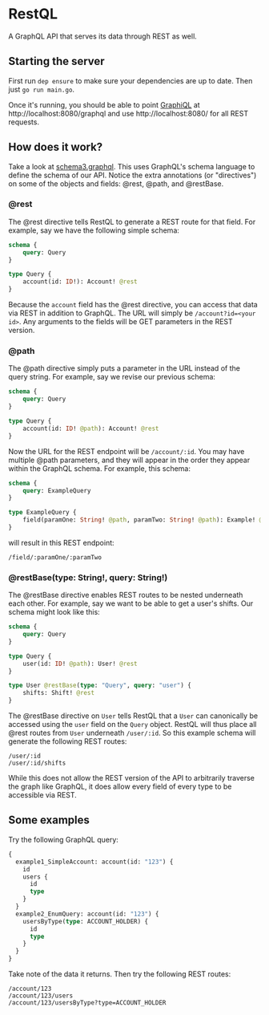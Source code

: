 # RestQL

A GraphQL API that serves its data through REST as well.

## Starting the server

First run `dep ensure` to make sure your dependencies are up to date. Then just `go run main.go`.

Once it's running, you should be able to point [GraphiQL](https://github.com/skevy/graphiql-app) at
http://localhost:8080/graphql and use http://localhost:8080/<whatever> for all REST requests.

## How does it work?

Take a look at [schema3.graphql](schema3.graphql). This uses GraphQL's schema language to define the schema of our API.
Notice the extra annotations (or "directives") on some of the objects and fields: @rest, @path, and @restBase.

### @rest

The @rest directive tells RestQL to generate a REST route for that field. For example, say we have the following simple
schema:

```graphql
schema {
    query: Query
}

type Query {
    account(id: ID!): Account! @rest
}
```

Because the `account` field has the @rest directive, you can access that data via REST in addition to GraphQL. The URL
will simply be `/account?id=<your id>`. Any arguments to the fields will be GET parameters in the REST version.

### @path

The @path directive simply puts a parameter in the URL instead of the query string. For example, say we revise our
previous schema:

```graphql
schema {
    query: Query
}

type Query {
    account(id: ID! @path): Account! @rest
}
```

Now the URL for the REST endpoint will be `/account/:id`. You may have multiple @path parameters, and they will appear
in the order they appear within the GraphQL schema. For example, this schema:

```graphql
schema {
    query: ExampleQuery
}

type ExampleQuery {
    field(paramOne: String! @path, paramTwo: String! @path): Example! @rest
}
```

will result in this REST endpoint:

```
/field/:paramOne/:paramTwo
```

### @restBase(type: String!, query: String!)

The @restBase directive enables REST routes to be nested underneath each other. For example, say we want to be able to
get a user's shifts. Our schema might look like this:

```graphql
schema {
    query: Query
}

type Query {
    user(id: ID! @path): User! @rest
}

type User @restBase(type: "Query", query: "user") {
    shifts: Shift! @rest
}
```

The @restBase directive on `User` tells RestQL that a `User` can canonically be accessed using the `user` field on the
`Query` object. RestQL will thus place all @rest routes from `User` underneath `/user/:id`. So this example schema will
generate the following REST routes:

```
/user/:id
/user/:id/shifts
```

While this does not allow the REST version of the API to arbitrarily traverse the graph like GraphQL, it does allow
every field of every type to be accessible via REST.

## Some examples

Try the following GraphQL query:

```graphql
{
  example1_SimpleAccount: account(id: "123") {
    id
    users {
      id
      type
    }
  }
  example2_EnumQuery: account(id: "123") {
    usersByType(type: ACCOUNT_HOLDER) {
      id
      type
    }
  }
}
```

Take note of the data it returns. Then try the following REST routes:

```
/account/123
/account/123/users
/account/123/usersByType?type=ACCOUNT_HOLDER
```
